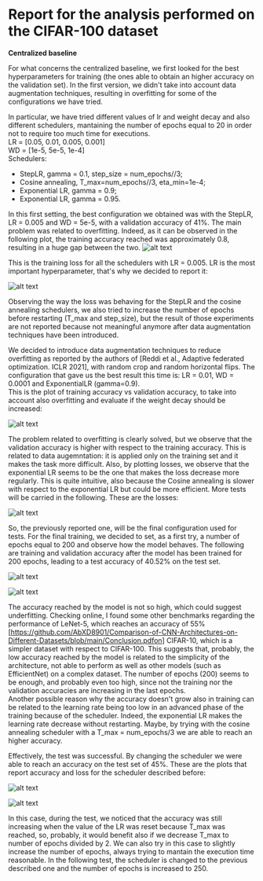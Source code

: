 # Report for the analysis performed on the CIFAR-100 dataset
**Centralized baseline**  

For what concerns the centralized baseline, we first looked for the best hyperparameters for training (the ones able to obtain an higher accuracy on the validation set). In the first version, we didn't take into account data augmentation techniques, resulting in overfitting for some of the configurations we have tried. 

In particular, we have tried different values of lr and weight decay and also different schedulers, mantaining the number of epochs equal to 20 in order not to require too much time for executions.  
LR = [0.05, 0.01, 0.005, 0.001]  
WD = [1e-5, 5e-5, 1e-4]  
Schedulers:
- StepLR, gamma = 0.1, step_size = num_epochs//3;
- Cosine annealing, T_max=num_epochs//3, eta_min=1e-4;
- Exponential LR, gamma = 0.9;
- Exponential LR, gamma = 0.95.

In this first setting, the best configuration we obtained was with the StepLR, LR = 0.005 and WD = 5e-5, with a validation accuracy of 41%. The main problem was related to overfitting. Indeed, as it can be observed in the following plot, the training accuracy reached was approximately 0.8, resulting in a huge gap between the two.
![alt text](images_report/image.png)


This is the training loss for all the schedulers with LR = 0.005. LR is the most important hyperparameter, that's why we decided to report it:  

![alt text](images_report/image-1.png)

Observing the way the loss was behaving for the StepLR and the cosine annealing schedulers, we also tried to increase the number of epochs before restarting (T_max and step_size), but the result of those experiments are not reported because not meaningful anymore after data augmentation techniques have been introduced. 

We decided to introduce data augmentation techniques to reduce overfitting as reported by the authors of [Reddi et al., Adaptive federated optimization. ICLR 2021], with random crop and random horizontal flips. The configuration that gave us the best result this time is: LR = 0.01, WD = 0.0001 and ExponentialLR (gamma=0.9).  
This is the plot of training accuracy vs validation accuracy, to take into account also overfitting and evaluate if the weight decay should be increased:   

![alt text](images_report/image-2.png)

The problem related to overfitting is clearly solved, but we observe that the validation accuracy is higher with respect to the training accuracy. This is related to data augemntation: it is applied only on the training set and it makes the task more difficult. Also, by plotting losses, we observe that the exponential LR seems to be the one that makes the loss decrease more regularly. This is quite intuitive, also because the Cosine annealing is slower with respect to the exponential LR but could be more efficient. More tests will be carried in the following. These are the losses:   
 
![alt text](images_report/image-3.png)  


So, the previously reported one, will be the final configuration used for tests. For the final training, we decided to set, as a first try, a number of epochs equal to 200 and observe how the model behaves. The following are training and validation accuracy after the model has been trained for 200 epochs, leading to a test accuracy of 40.52% on the test set.

![alt text](images_report/image-4.png)

![alt text](images_report/image-5.png)

The accuracy reached by the model is not so high, which could suggest underfitting. Checking online, I found some other benchmarks regarding the performance of LeNet-5, which reaches an accuracy of 55% [https://github.com/AbXD8901/Comparison-of-CNN-Architectures-on-Different-Datasets/blob/main/Conclusion.pdfon] CIFAR-10, which is a simpler dataset with respect to CIFAR-100. This suggests that, probably, the low accuracy reached by the model is related to the simplicity of the architecture, not able to perform as well as other models (such as EfficientNet) on a complex dataset. The number of epochs (200) seems to be enough, and probably even too high, since not the training nor the validation accuracies are increasing in the last epochs.   
Another possible reason why the accuracy doesn't grow also in training can be related to the learning rate being too low in an advanced phase of the training because of the scheduler. Indeed, the exponential LR makes the learning rate decrease without restarting. Maybe, by trying with the cosine annealing scheduler with a T_max = num_epochs/3 we are able to reach an higher accuracy.  


Effectively, the test was successful. By changing the scheduler we were able to reach an accuracy on the test set of 45%. These are the plots that report accuracy and loss for the scheduler described before:  

![alt text](images_report/image-6.png)

![alt text](images_report/image-7.png)

In this case, during the test, we noticed that the accuracy was still increasing when the value of the LR was reset because T_max was reached, so, probably, it would benefit also if we decrease T_max to number of epochs divided by 2. We can also try in this case to slightly increase the number of epochs, always trying to mantain the execution time reasonable. In the following test, the scheduler is changed to the previous described one and the number of epochs is increased to 250.